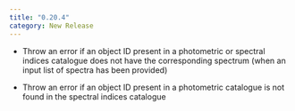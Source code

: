 ```yaml
---
title: "0.20.4"
category: New Release
---
```

  - Throw an error if an object ID present in a photometric or spectral indices catalogue does not have the corresponding spectrum (when an input list of spectra has been provided)

  - Throw an error if an object ID present in a photometric catalogue is not found in the spectral indices catalogue



